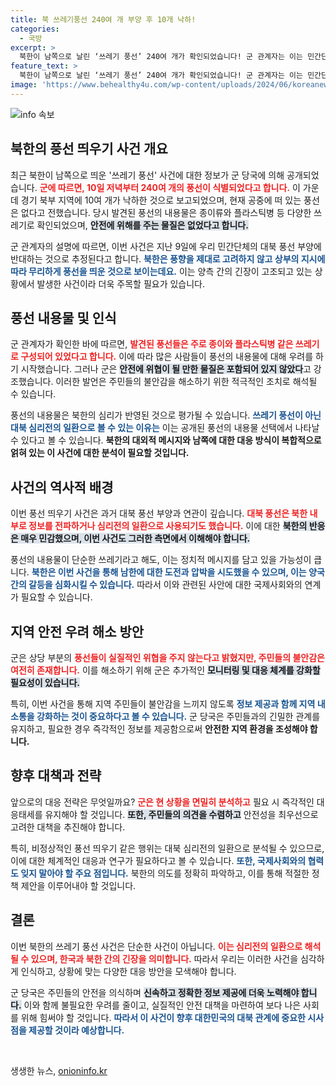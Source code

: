 ```yaml
---
title: 북 쓰레기풍선 240여 개 부양 후 10개 낙하!
categories:
  - 국방
excerpt: >
  북한이 남쪽으로 날린 ‘쓰레기 풍선’ 240여 개가 확인되었습니다! 군 관계자는 이는 민간단체의 대북 풍선에 대한 맞대응으로, 안전에는 문제가 없다고 전했습니다. 과연 북한의 진짜 의도는 무엇일까요? 클릭하고 더 알아보세요!
feature_text: >
  북한이 남쪽으로 날린 ‘쓰레기 풍선’ 240여 개가 확인되었습니다! 군 관계자는 이는 민간단체의 대북 풍선에 대한 맞대응으로, 안전에는 문제가 없다고 전했습니다. 과연 북한의 진짜 의도는 무엇일까요? 클릭하고 더 알아보세요!
image: 'https://www.behealthy4u.com/wp-content/uploads/2024/06/koreanews.jpg'
---
```


<p><img src="https://www.behealthy4u.com/wp-content/uploads/2024/06/koreanews.jpg" alt="info 속보" /></p>

<h2 data-ke-size="size26">북한의 풍선 띄우기 사건 개요</h2>

<p data-ke-size="size16">최근 북한이 남쪽으로 띄운 '쓰레기 풍선' 사건에 대한 정보가 군 당국에 의해 공개되었습니다. <b><span style="color: #ee2323;">군에 따르면, 10일 저녁부터 240여 개의 풍선이 식별되었다고 합니다.</span></b> 이 가운데 경기 북부 지역에 10여 개가 낙하한 것으로 보고되었으며, 현재 공중에 떠 있는 풍선은 없다고 전했습니다. 당시 발견된 풍선의 내용물은 종이류와 플라스틱병 등 다양한 쓰레기로 확인되었으며, <b><span style="background-color: #21538527;">안전에 위해를 주는 물질은 없었다고 합니다.</span></b> </p>

<p data-ke-size="size16">군 관계자의 설명에 따르면, 이번 사건은 지난 9일에 우리 민간단체의 대북 풍선 부양에 반대하는 것으로 추정된다고 합니다. <b><span style="color: #1a5490;">북한은 풍향을 제대로 고려하지 않고 상부의 지시에 따라 무리하게 풍선을 띄운 것으로 보이는데요.</span></b> 이는 양측 간의 긴장이 고조되고 있는 상황에서 발생한 사건이라 더욱 주목할 필요가 있습니다.</p>

<h2 data-ke-size="size26">풍선 내용물 및 인식</h2>

<p data-ke-size="size16">군 관계자가 확인한 바에 따르면, <b><span style="color: #ee2323;">발견된 풍선들은 주로 종이와 플라스틱병 같은 쓰레기로 구성되어 있었다고 합니다.</span></b> 이에 따라 많은 사람들이 풍선의 내용물에 대해 우려를 하기 시작했습니다. 그러나 군은 <b><span style="background-color: #21538527;">안전에 위협이 될 만한 물질은 포함되어 있지 않았다</span></b>고 강조했습니다. 이러한 발언은 주민들의 불안감을 해소하기 위한 적극적인 조치로 해석될 수 있습니다.</p>

<p data-ke-size="size16">풍선의 내용물은 북한의 심리가 반영된 것으로 평가될 수 있습니다. <b><span style="color: #1a5490;">쓰레기 풍선이 아닌 대북 심리전의 일환으로 볼 수 있는 이유는</span></b> 이는 공개된 풍선의 내용물 선택에서 나타날 수 있다고 볼 수 있습니다. <b>북한의 대외적 메시지와 남쪽에 대한 대응 방식이 복합적으로 얽혀 있는 이 사건에 대한 분석이 필요할 것입니다.</b></p>

<h2 data-ke-size="size26">사건의 역사적 배경</h2>

<p data-ke-size="size16">이번 풍선 띄우기 사건은 과거 대북 풍선 부양과 연관이 깊습니다. <b><span style="color: #ee2323;">대북 풍선은 북한 내부로 정보를 전파하거나 심리전의 일환으로 사용되기도 했습니다.</span></b> 이에 대한 <b><span style="background-color: #21538527;">북한의 반응은 매우 민감했으며, 이번 사건도 그러한 측면에서 이해해야 합니다.</span></b></p>

<p data-ke-size="size16">풍선의 내용물이 단순한 쓰레기라고 해도, 이는 정치적 메시지를 담고 있을 가능성이 큽니다. <b><span style="color: #1a5490;">북한은 이번 사건을 통해 남한에 대한 도전과 압박을 시도했을 수 있으며, 이는 양국 간의 갈등을 심화시킬 수 있습니다.</span></b> 따라서 이와 관련된 사안에 대한 국제사회와의 연계가 필요할 수 있습니다.</p>

<h2 data-ke-size="size26">지역 안전 우려 해소 방안</h2>

<p data-ke-size="size16">군은 상당 부분의 <b><span style="color: #ee2323;">풍선들이 실질적인 위협을 주지 않는다고 밝혔지만, 주민들의 불안감은 여전히 존재합니다.</span></b> 이를 해소하기 위해 군은 추가적인 <b><span style="background-color: #21538527;">모니터링 및 대응 체계를 강화할 필요성이 있습니다.</span></b></p>

<p data-ke-size="size16">특히, 이번 사건을 통해 지역 주민들이 불안감을 느끼지 않도록 <b><span style="color: #1a5490;">정보 제공과 함께 지역 내 소통을 강화하는 것이 중요하다고 볼 수 있습니다.</span></b> 군 당국은 주민들과의 긴밀한 관계를 유지하고, 필요한 경우 즉각적인 정보를 제공함으로써 <b>안전한 지역 환경을 조성해야 합니다.</b></p>

<h2 data-ke-size="size26">향후 대책과 전략</h2>

<p data-ke-size="size16">앞으로의 대응 전략은 무엇일까요? <b><span style="color: #ee2323;">군은 현 상황을 면밀히 분석하고</span></b> 필요 시 즉각적인 대응태세를 유지해야 할 것입니다. <b><span style="background-color: #21538527;">또한, 주민들의 의견을 수렴하고</span></b> 안전성을 최우선으로 고려한 대책을 추진해야 합니다.</p>

<p data-ke-size="size16">특히, 비정상적인 풍선 띄우기 같은 행위는 대북 심리전의 일환으로 분석될 수 있으므로, 이에 대한 체계적인 대응과 연구가 필요하다고 볼 수 있습니다. <b><span style="color: #1a5490;">또한, 국제사회와의 협력도 잊지 말아야 할 주요 점입니다.</span></b> 북한의 의도를 정확히 파악하고, 이를 통해 적절한 정책 제안을 이루어내야 할 것입니다.</p>

<h2 data-ke-size="size26">결론</h2>

<p data-ke-size="size16">이번 북한의 쓰레기 풍선 사건은 단순한 사건이 아닙니다. <b><span style="color: #ee2323;">이는 심리전의 일환으로 해석될 수 있으며, 한국과 북한 간의 긴장을 의미합니다.</span></b> 따라서 우리는 이러한 사건을 심각하게 인식하고, 상황에 맞는 다양한 대응 방안을 모색해야 합니다.</p>

<p data-ke-size="size16">군 당국은 주민들의 안전을 의식하며 <b><span style="background-color: #21538527;">신속하고 정확한 정보 제공에 더욱 노력해야 합니다.</span></b> 이와 함께 불필요한 우려를 줄이고, 실질적인 안전 대책을 마련하여 보다 나은 사회를 위해 힘써야 할 것입니다. <b><span style="color: #1a5490;">따라서 이 사건이 향후 대한민국의 대북 관계에 중요한 시사점을 제공할 것이라 예상합니다.</span></b></p>

<p data-ke-size="size16">&nbsp;</p>
생생한 뉴스, <a href="https://onioninfo.kr" rel="dofollow">onioninfo.kr</a>


